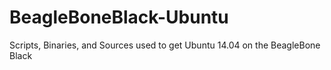BeagleBoneBlack-Ubuntu
======================

Scripts, Binaries, and Sources used to get Ubuntu 14.04 on the BeagleBone Black
